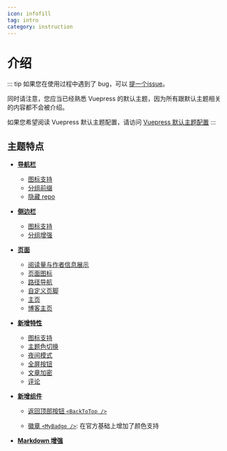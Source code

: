 ```yaml
---
icon: infofill
tag: intro
category: instruction
---
```


# 介绍

::: tip
如果您在使用过程中遇到了 bug，可以 [提一个issue](https://github.com/Mister-Hope/vuepress-theme-hope/issues)。

同时请注意，您应当已经熟悉 Vuepress 的默认主题，因为所有跟默认主题相关的内容都不会被介绍。

如果您希望阅读 Vuepress 默认主题配置，请访问 [Vuepress 默认主题配置](https://v1.vuepress.vuejs.org/zh/theme/default-theme-config.html)
:::

## 主题特点

- [**导航栏**](layout/navbar.md)

  - [图标支持](layout/navbar.md#原有配置增强)
  - [分组前缀](layout/navbar.md#原有配置增强)
  - [隐藏 repo](layout/navbar.md#导航栏新增)

- [**侧边栏**](layout/sidebar.md)

  - [图标支持](layout/sidebar.md#原有配置增强)
  - [分组增强](layout/sidebar.md#原有配置增强)

- [**页面**](layout/page.md)

  - [阅读量与作者信息展示](layout/page.md#文章信息展示)
  - [页面图标](layout/page.md#图标支持)
  - [路径导航](layout/breadcrumb.md)
  - [自定义页脚](layout/page.md#页脚支持)
  - [主页](layout/home.md#项目样式)
  - [博客主页](layout/home.md#博客样式)

- [**新增特性**](feature/readme.md)

  - [图标支持](feature/icon.md)
  - [主题色切换](feature/themecolor.md#自定义主题色)
  - [夜间模式](feature/themecolor.md#夜间模式)
  - [全屏按钮](feature/fullscreen.md)
  - [文章加密](feature/encrypt.md)
  - [评论](feature/comment.md)

- [**新增组件**](feature/component.md)

  - [返回顶部按钮 `<BackToTop />`](feature/component.md#返回顶部按钮)

  - [徽章 `<MyBadge />`](feature/component.md#徽章): 在官方基础上增加了颜色支持

- [**Markdown 增强**](markdown/readme.md)

[^themeConfig]: 主题配置字段即 `.vuepress/config.js` 默认导出的 `themeConfig` 对象
